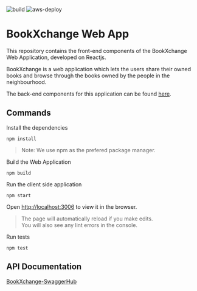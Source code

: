 ![build](https://github.com/edison16029/bookxchange-web-app/workflows/build/badge.svg)
![aws-deploy](https://github.com/edison16029/bookxchange-web-app/workflows/aws-deploy/badge.svg?branch=master)

# BookXchange Web App

This repository contains the front-end components of the BookXchange Web Application, developed on Reactjs.

BookXchange is a web application which lets the users share their owned books and browse through the books owned by the people in the neighbourhood.

The back-end components for this application can be found [here](https://github.com/shreyas-sriram/bookxchange-server).

## Commands

Install the dependencies
```
npm install
```
> Note: We use npm as the prefered package manager.

Build the Web Application
```
npm build
```

Run the client side application
```
npm start
```
Open [http://localhost:3006](http://localhost:3006) to view it in the browser.
> The page will automatically reload if you make edits.\
> You will also see any lint errors in the console.

Run tests
```
npm test
```


## API Documentation

[BookXchange-SwaggerHub](https://app.swaggerhub.com/apis/BookXchange/BookXchange-Backend-API/1.0.0)


